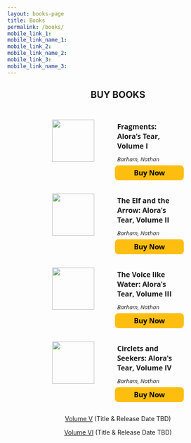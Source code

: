 ```yaml
---
layout: books-page
title: Books
permalink: /books/
mobile_link_1:
mobile_link_name_1:
mobile_link_2: 
mobile_link_name_2: 
mobile_link_3: 
mobile_link_name_3: 
---
```


<center>
	<h2 class="page-title">BUY BOOKS</h2>
	<h2 class="post-list-heading"></h2>
</center>

<center>
<html>
<div style="border: 0px solid #DCDCDC; border-radius: 12px; padding: 15px; display: flex; width:300px;">
    <div style="display: flex; flex: 45%; padding-right: 15px;">
        <img src="https://image-hub-cloud.lightningsource.com/2011-04-01/Images/front_cover/x200/sku/0990596524.jpg?viewkey=5aa256e2f899aa68b84d8468a0c8145fe5ca2c28f618efc8d1715c0cb809e0ba" style="width: 96px; height: auto; align-self: flex-start;" />
    </div>
    <div style="flex: 55%;">
        <div style="text-align: left; font: normal normal bold 16px/22px Open Sans; padding: 5px;">
            Fragments: Alora's Tear, Volume I
        </div>
        <div style="text-align: left; font: italic normal normal 13px/18px Open Sans; padding: 5px;">
             Barham, Nathan
         </div>
         <div>
            <a href="https://shop.ingramspark.com/b/084?CMSgnMURATRmXEm0kMy3vDyX69HjAA3SSgmxB95rTzz" target="_blank" style="background: #FEBE10 0% 0% no-repeat padding-box; border-radius:8px; color:black; text-decoration:none; width: 163px; height: 34px; display: table-cell; text-align: center; vertical-align: middle; font: normal normal bold 16px/22px Open Sans;">Buy Now</a>
         </div>
    </div>
</div></html>

<html>
<div style="border: 0px solid #DCDCDC; border-radius: 12px; padding: 15px; display: flex; width:300px;">
    <div style="display: flex; flex: 45%; padding-right: 15px;">
        <img src="https://image-hub-cloud.lightningsource.com/2011-04-01/Images/front_cover/x200/sku/0990596559.jpg?viewkey=58ce380c2b5e150960ed57cb5a6469ff462225daaa88940090c51491d0f89c37" style="width: 96px; height: auto; align-self: flex-start;" />
    </div>
    <div style="flex: 55%;">
        <div style="text-align: left; font: normal normal bold 16px/22px Open Sans; padding: 5px;">
            The Elf and the Arrow: Alora's Tear, Volume II
        </div>
        <div style="text-align: left; font: italic normal normal 13px/18px Open Sans; padding: 5px;">
             Barham, Nathan
         </div>
         <div>
            <a href="https://shop.ingramspark.com/b/084?jAD4uY8GVokLVVYtMYkNCfaFelLGZoqEnRhPwtZHyE6" target="_blank" style="background: #FEBE10 0% 0% no-repeat padding-box; border-radius:8px; color:black; text-decoration:none; width: 163px; height: 34px; display: table-cell; text-align: center; vertical-align: middle; font: normal normal bold 16px/22px Open Sans;">Buy Now</a>
         </div>
    </div>
</div></html>

<html>
<div style="border: 0px solid #DCDCDC; border-radius: 12px; padding: 15px; display: flex; width:300px;">
    <div style="display: flex; flex: 45%; padding-right: 15px;">
        <img src="https://image-hub-cloud.lightningsource.com/2011-04-01/Images/front_cover/x200/sku/0990596583.jpg?viewkey=fde6c52a1bbc3f72aa0a828a290976834b092f2da291043973064db7d1e163c8" style="width: 96px; height: auto; align-self: flex-start;" />
    </div>
    <div style="flex: 55%;">
        <div style="text-align: left; font: normal normal bold 16px/22px Open Sans; padding: 5px;">
            The Voice like Water: Alora's Tear, Volume III
        </div>
        <div style="text-align: left; font: italic normal normal 13px/18px Open Sans; padding: 5px;">
             Barham, Nathan
         </div>
         <div>
            <a href="https://shop.ingramspark.com/b/084?wtdKoxxeZr5tJrWHuoHuzDjwizPq1386TbJ9yLDnEYV" target="_blank" style="background: #FEBE10 0% 0% no-repeat padding-box; border-radius:8px; color:black; text-decoration:none; width: 163px; height: 34px; display: table-cell; text-align: center; vertical-align: middle; font: normal normal bold 16px/22px Open Sans;">Buy Now</a>
         </div>
    </div>
</div></html>

<html>
<div style="border: 0px solid #DCDCDC; border-radius: 12px; padding: 15px; display: flex; width:300px;">
    <div style="display: flex; flex: 45%; padding-right: 15px;">
        <img src="https://image-hub-cloud.lightningsource.com/2011-04-01/Images/front_cover/x200/sku/0990596591.jpg?viewkey=48156da05c7f86179913418537982f00454cbf8ac01ab6a64a52aa2590395f2d" style="width: 96px; height: auto; align-self: flex-start;" />
    </div>
    <div style="flex: 55%;">
        <div style="text-align: left; font: normal normal bold 16px/22px Open Sans; padding: 5px;">
            Circlets and Seekers: Alora's Tear, Volume IV
        </div>
        <div style="text-align: left; font: italic normal normal 13px/18px Open Sans; padding: 5px;">
             Barham, Nathan
         </div>
         <div>
            <a href="https://shop.ingramspark.com/b/084?kMf7gQj38nRcGdB1ULw0xakq8JVgdLDquLiuOqjJ4Bz" target="_blank" style="background: #FEBE10 0% 0% no-repeat padding-box; border-radius:8px; color:black; text-decoration:none; width: 163px; height: 34px; display: table-cell; text-align: center; vertical-align: middle; font: normal normal bold 16px/22px Open Sans;">Buy Now</a>
         </div>
    </div>
</div>
<div>

[Volume V](/books/) (Title & Release Date TBD)

[Volume VI](/books/) (Title & Release Date TBD)
</div>
</center>
</html>

